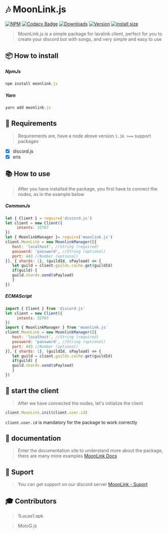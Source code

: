 # 🎶 MoonLink.js
[![NPM](https://nodei.co/npm/moonlink.js.png)]([https://nodei.co/npm/moonlink.js?stars=true])
[![Codacy Badge](https://app.codacy.com/project/badge/Grade/7dd9288acdc94dacaa11ad80f36a9bd3)](https://www.codacy.com/gh/1Lucas1apk/moonlink.js/dashboard?utm_source=github.com&amp;utm_medium=referral&amp;utm_content=1Lucas1apk/moonlink.js&amp;utm_campaign=Badge_Grade)
<a href="https://www.npmjs.com/package/moonlink.js"><img src="https://img.shields.io/npm/dt/moonlink.js.svg?color=3884FF" alt="Downloads" /></a> 
<a href="https://www.npmjs.com/package/moonlink.js"><img src="https://img.shields.io/npm/v/moonlink.js.svg?color=3884FF&label=version" alt="Version" /></a>
[![install size](https://packagephobia.com/badge?p=moonlink.js)](https://packagephobia.com/result?p=moonlink.js)
> MoonLink.js is a simple package for lavalink client, perfect for you to create your discord bot with songs, and very simple and easy to use
## 📦 How to install
##### NpmJs
```js
npm install moonlink.js
```
##### Yarn
```js
yarn add moonlink.js
```
## 🎲 Requirements
> Requirements are, have a node above version `1.16 >==`
support packages
- [x] discord.js
- [x] eris

## 📚 How to use
> After you have installed the package, you first have to connect the nodes, as in the example below
##### CommonJs
```js
let { Client } = require('discord.js')
let client = new Client({
     intents: 32767
})
let { MoonlinkManager }= require('moonlink.js')
client.MoonLink = new MoonlinkManager([{
   host: 'localhost', //String (required)
   password: 'password', //String (optional)
   port: 443 //Number (optional)
}], { shards: 1}, (guildId, sPayload) => {
   let guild = client.guilds.cache.get(guildId)
   if(guild) {
   guild.shards.send(sPayload)
   }
})
```
##### ECMAScript
```js
import { Client } from 'discord.js'
let client = new Client({
     intents: 32767
})
import { MoonlinkManager } from 'moonlink.js'
client.MoonLink = new MoonlinkManager([{
   host: 'localhost', //String (required)
   password: 'password', //String (optional)
   port: 443 //Number (optional)
}], { shards: 1}, (guildId, sPayload) => {
   let guild = client.guilds.cache.get(guildId)
   if(guild) {
   guild.shards.send(sPayload)
   }
})
```
## 🐌 start the client 
> After we have connected the nodes, let's initialize the client 
```js
client.MoonLink.init(client.user.id)
```
`client.user.id` is mandatory for the package to work correctly 
## 📖 documentation 
> Enter the documentation site to understand more about the package, there are many more examples 
[MoonLink Docs](https://moonlinkjs.tk)
## 🎨 Suport 
> You can get support on our discord server 
[MoonLink - Suport](https://discord.gg/Gv8uxApUUY)
## 🎓 Contributors 
> 1Lucas1.apk

> MotoG.js


